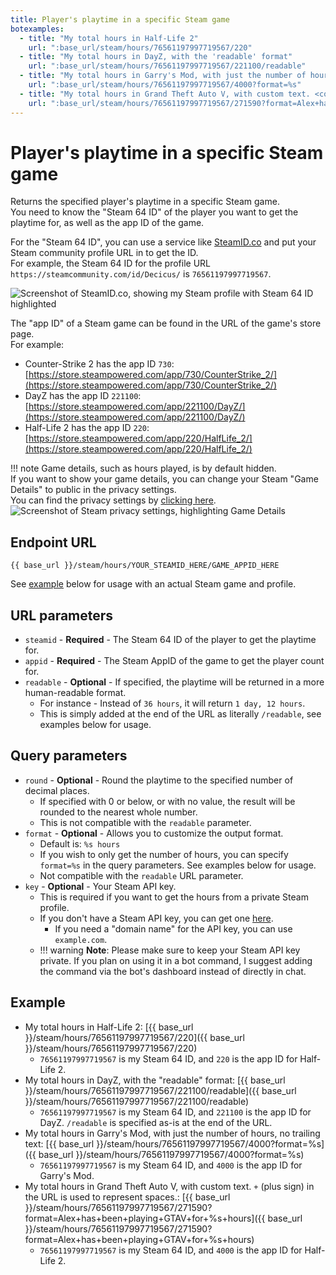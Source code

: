```yaml
---
title: Player's playtime in a specific Steam game
botexamples:
  - title: "My total hours in Half-Life 2"
    url: ":base_url/steam/hours/76561197997719567/220"
  - title: "My total hours in DayZ, with the 'readable' format"
    url: ":base_url/steam/hours/76561197997719567/221100/readable"
  - title: "My total hours in Garry's Mod, with just the number of hours, no trailing text"
    url: ":base_url/steam/hours/76561197997719567/4000?format=%s"
  - title: "My total hours in Grand Theft Auto V, with custom text. <code>+</code> (plus sign) in the URL is used to represent spaces."
    url: ":base_url/steam/hours/76561197997719567/271590?format=Alex+has+been+playing+GTAV+for+%s+hours"
---
```


# Player's playtime in a specific Steam game

Returns the specified player's playtime in a specific Steam game.  
You need to know the "Steam 64 ID" of the player you want to get the playtime for, as well as the app ID of the game.

For the "Steam 64 ID", you can use a service like [SteamID.co](https://steamid.co/) and put your Steam community profile URL in to get the ID.  
For example, the Steam 64 ID for the profile URL `https://steamcommunity.com/id/Decicus/` is `76561197997719567`.  

![Screenshot of SteamID.co, showing my Steam profile with Steam 64 ID highlighted](/static/img/steam-hours-steamid.png)

The "app ID" of a Steam game can be found in the URL of the game's store page.  
For example:

- Counter-Strike 2 has the app ID `730`: [https://store.steampowered.com/app/730/CounterStrike_2/](https://store.steampowered.com/app/730/CounterStrike_2/)
- DayZ has the app ID `221100`: [https://store.steampowered.com/app/221100/DayZ/](https://store.steampowered.com/app/221100/DayZ/)
- Half-Life 2 has the app ID `220`: [https://store.steampowered.com/app/220/HalfLife_2/](https://store.steampowered.com/app/220/HalfLife_2/)


!!! note
    Game details, such as hours played, is by default hidden.  
    If you want to show your game details, you can change your Steam "Game Details" to public in the privacy settings.  
    You can find the privacy settings by [clicking here](https://steamcommunity.com/my/edit/settings).  
    ![Screenshot of Steam privacy settings, highlighting Game Details](/static/img/steam-hours-privacy.png)

## Endpoint URL

`{{ base_url }}/steam/hours/YOUR_STEAMID_HERE/GAME_APPID_HERE`

See [example](#example) below for usage with an actual Steam game and profile.

## URL parameters

- `steamid` - **Required** - The Steam 64 ID of the player to get the playtime for.
- `appid` - **Required** - The Steam AppID of the game to get the player count for.
- `readable` - **Optional** - If specified, the playtime will be returned in a more human-readable format.
    - For instance - Instead of `36 hours`, it will return `1 day, 12 hours`.
    - This is simply added at the end of the URL as literally `/readable`, see examples below for usage.

## Query parameters

- `round` - **Optional** - Round the playtime to the specified number of decimal places.
    - If specified with 0 or below, or with no value, the result will be rounded to the nearest whole number.
    - This is not compatible with the `readable` parameter.
- `format` - **Optional** - Allows you to customize the output format.
    - Default is: `%s hours`
    - If you wish to only get the number of hours, you can specify `format=%s` in the query parameters. See examples below for usage.
    - Not compatible with the `readable` URL parameter.
- `key` - **Optional** - Your Steam API key.  
    - This is required if you want to get the hours from a private Steam profile.
    - If you don't have a Steam API key, you can get one [here](https://steamcommunity.com/dev/apikey).
        - If you need a "domain name" for the API key, you can use `example.com`.
    -   !!! warning
        **Note**: Please make sure to keep your Steam API key private. If you plan on using it in a bot command, I suggest adding the command via the bot's dashboard instead of directly in chat.


## Example

- My total hours in Half-Life 2: [{{ base_url }}/steam/hours/76561197997719567/220]({{ base_url }}/steam/hours/76561197997719567/220)
    - `76561197997719567` is my Steam 64 ID, and `220` is the app ID for Half-Life 2.
- My total hours in DayZ, with the "readable" format: [{{ base_url }}/steam/hours/76561197997719567/221100/readable]({{ base_url }}/steam/hours/76561197997719567/221100/readable)
    - `76561197997719567` is my Steam 64 ID, and `221100` is the app ID for DayZ. `/readable` is specified as-is at the end of the URL.
- My total hours in Garry's Mod, with just the number of hours, no trailing text: [{{ base_url }}/steam/hours/76561197997719567/4000?format=%s]({{ base_url }}/steam/hours/76561197997719567/4000?format=%s)
    - `76561197997719567` is my Steam 64 ID, and `4000` is the app ID for Garry's Mod.
- My total hours in Grand Theft Auto V, with custom text. `+` (plus sign) in the URL is used to represent spaces.: [{{ base_url }}/steam/hours/76561197997719567/271590?format=Alex+has+been+playing+GTAV+for+%s+hours]({{ base_url }}/steam/hours/76561197997719567/271590?format=Alex+has+been+playing+GTAV+for+%s+hours)
    - `76561197997719567` is my Steam 64 ID, and `4000` is the app ID for Half-Life 2.
